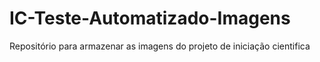 # IC-Teste-Automatizado-Imagens
Repositório para armazenar as imagens do projeto de iniciação cientifica
